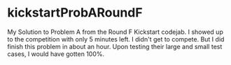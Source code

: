 # kickstartProbARoundF
My Solution to Problem A from the Round F Kickstart codejab. I showed up to the competition with only 5 minutes left. I didn't get to compete. But I did finish this problem in about an hour. Upon testing their large and small test cases, I would have gotten 100%. 
